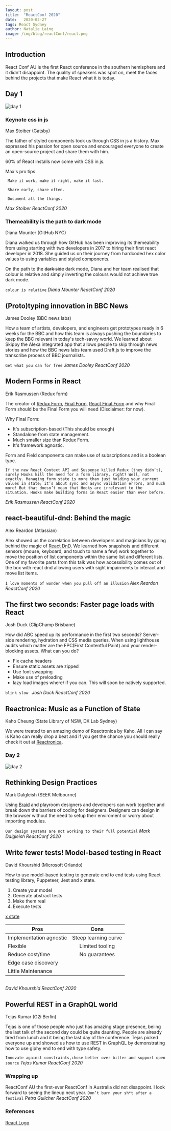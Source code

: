 ```yaml
---
layout: post
title:  "ReactConf 2020"
date:   2020-02-27
tags: React Sydney
author: Natalie Laing
image: /img/blog/reactConf/react.png
---
```


## Introduction 
React Conf AU is the first React conference in the southern hemisphere and it didn't disappoint. The quality of speakers was spot on, meet the faces behind the projects that make React what it is today.

## Day 1
![day 1](/img/blog/reactConf/conf_day1.jpg)

### Keynote css in js
Max Stoiber (Gatsby) 


The father of styled components took us through CSS in js a history.
Max expressed his passion for open source and encouraged everyone to create an open-source project and share them with him.

60% of React installs now come with CSS in js.

Max's pro tips
```
 Make it work, make it right, make it fast.

 Share early, share often.

 Document all the things. 
```
_Max Stoiber ReactConf 2020_

### Themeability is the path to dark mode
Diana Mounter (GitHub NYC)

Diana walked us through how GitHub has been improving its themeability from using starting with two developers in 2017 to hiring their first react developer in 2018.
She guided us on their journey from hardcoded hex color values to using variables and styled components.

On the path to the ~~dark side~~ dark mode, Diana and her team realised that colour is relative and simply inverting the colours would not achieve true dark mode.

``` colour is relative ``` _Diana Mounter ReactConf 2020_ 

## (Proto)typing innovation in BBC News
James Dooley (BBC news labs)

How a team of artists, developers, and engineers get prototypes ready in 6 weeks for the BBC and how this team is always pushing the boundaries to keep the BBC relevant in today's tech-savvy world.
We learned about Skippy the Alexa integrated app that allows people to skip through news stories and how the BBC news labs team used Draft.js to improve the transcribe process of BBC journalists.

``` Get what you can for free ``` _James Dooley ReactConf 2020_

## Modern Forms in React
Erik Rasmussen (Redux form)

The creator of [Redux Form](https://redux-form.com/8.3.0/), [Final Form](https://github.com/final-form/final-form), [React Final Form](https://github.com/final-form/react-final-form) and why Final Form should be the Final Form you will need (Disclaimer: for now).

Why Final Form: 

* It's subscription-based (This should be enough)
* Standalone from state management.
* Much smaller size than Redux Form.
* It's framework agnostic.


Form and Field components can make use of subscriptions and is a boolean type.

```
If the new React Context API and Suspense killed Redux (they didn’t), surely Hooks kill the need for a form library, right? Well, not exactly. Managing form state is more than just holding your current values in state; it’s about sync and async validation errors, and much more! But that doesn’t mean that Hooks are irrelevant to the situation. Hooks make building forms in React easier than ever before.
``` 
_Erik Rasmussen ReactConf 2020_

## react-beautiful-dnd: Behind the magic
Alex Reardon (Atlassian)

Alex showed us the correlation between developers and magicians by going behind the magic of [React DnD](https://react-dnd.github.io/react-dnd/docs/overview). We learned how snapshots and different sensors (mouse, keyboard, and touch to name a few) work together to move the position of list components within the same list and different lists.
One of my favorite parts from this talk was how accessibility comes out of the box with react dnd allowing users with sight impairments to interact and move list items.

```I love moments of wonder when you pull off an illusion``` _Alex Reardon ReactConf 2020_

## The first two seconds: Faster page loads with React
Josh Duck (ClipChamp Brisbane)

How did ABC speed up its performance in the first two seconds? Server-side rendering, hydration and CSS media queries.
When using lighthouse audits which matter are the FPC(First Contentful Paint) and your render-blocking assets. 
What can you do?
* Fix cache headers 
* Ensure static assets are zipped
* Use font swapping
* Make use of preloading
* lazy load images where/ if you can. This will soon be natively supported.

```blink slow ``` _Josh Duck ReactConf 2020_

## Reactronica: Music as a Function of State
Kaho Cheung (State Library of NSW, DX Lab Sydney)

We were treated to an amazing demo of Reactronica by Kaho. All I can say is Kaho can really drop a beat and if you get the chance you should really check it out at [Reactronica](https://reactronica.com/).

### Day 2
![day 2](/img/blog/reactConf/conf_day2.jpg)

## Rethinking Design Practices
Mark Dalgleish (SEEK Melbourne)

Using [Braid](https://www.npmjs.com/package/braid-design-system) and playroom designers and developers can work together and break down the barriers of coding for designers. Designers can design in the browser without the need to setup their enviroment or worry about importing modules.


```Our design systems are not working to their full potential``` _Mark Dalgleish ReactConf 2020_

## Write fewer tests! Model-based testing in React
David Khourshid (Microsoft Orlando)

How to use model-based testing to generate end to end tests using React testing library, Puppeteer, Jest and x state.
1) Create your model
2) Generate abstract tests
3) Make them real
4) Execute tests

[x state](https://xstate.js.org/)

| Pros | Cons | 
| --------------------------------------------|:-------------:|
| Implementation agnostic  | Steep learning curve |
| Flexible | Limited tooling |
| Reduce cost/time| No guarantees 
| Edge case discovery  | | 
|Little Maintenance | |

``` What if we could generate tests without writing them? And what if we could regenerate tests without rewriting them?
``` 
_David Khourshid ReactConf 2020_

## Powerful REST in a GraphQL world
Tejas Kumar (G2i Berlin)

Tejas is one of those people who just has amazing stage presence, beiing the last talk of the second day could be quite daunting. People are already tired from lunch and it being the last day of the conference. Tejas picked everyone up and showed us how to use REST in GraphQL by demonstrating how to use giphy end to end with type safety. 

``` Innovate against constraints,chose better over bitter and support open source ``` _Tejas Kumar ReactConf 2020_

### Wrapping up
ReactConf AU the first-ever ReactConf in Australia did not disappoint. I look forward to seeing the lineup next year.
  ``` Don’t burn your sh*t after a festival ``` _Petra Gulicher ReactConf 2020_ 

### References
[React Logo](https://www.cleanpng.com/png-react-javascript-angularjs-ionic-atom-2904925/download-png.html)
